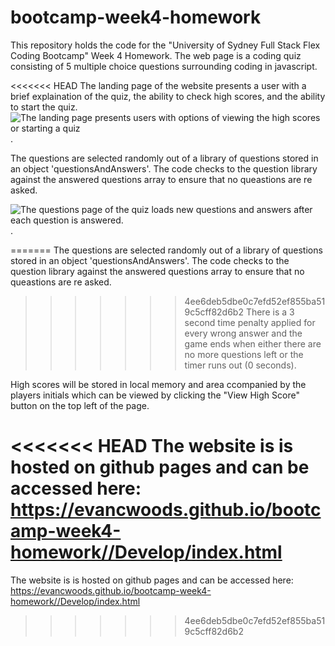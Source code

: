 # bootcamp-week4-homework

This repository holds the code for the "University of Sydney Full Stack Flex Coding Bootcamp" Week 4 Homework. The web page is a coding quiz consisting of 5 multiple choice questions surrounding coding in javascript.

<<<<<<< HEAD
The landing page of the website presents a user with a brief explaination of the quiz, the ability to check high scores, and the ability to start the quiz. 
![The landing page presents users with options of viewing the high scores or starting a quiz](./Develop/images/landing-page.png).

The questions are selected randomly out of a library of questions stored in an object 'questionsAndAnswers'. The code checks to the question library against the answered questions array to ensure that no queastions are re asked.

![The questions page of the quiz loads new questions and answers after each question is answered.](./Develop/images/questions-page.png).

=======
The questions are selected randomly out of a library of questions stored in an object 'questionsAndAnswers'. The code checks to the question library against the answered questions array to ensure that no queastions are re asked.

>>>>>>> 4ee6deb5dbe0c7efd52ef855ba519c5cff82d6b2
There is a 3 second time penalty applied for every wrong answer and the game ends when either there are no more questions left or the timer runs out (0 seconds).

High scores will be stored in local memory and area ccompanied by the players initials which can be viewed by clicking the "View High Score" button on the top left of the page.


<<<<<<< HEAD
The website is is hosted on github pages and can be accessed here: https://evancwoods.github.io/bootcamp-week4-homework//Develop/index.html 
=======
The website is is hosted on github pages and can be accessed here: https://evancwoods.github.io/bootcamp-week4-homework//Develop/index.html 
>>>>>>> 4ee6deb5dbe0c7efd52ef855ba519c5cff82d6b2
